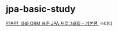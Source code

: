 # jpa-basic-study
[인프런 '자바 ORM 표준 JPA 프로그래밍 - 기본편'](https://www.inflearn.com/course/ORM-JPA-Basic/dashboard) 스터디
